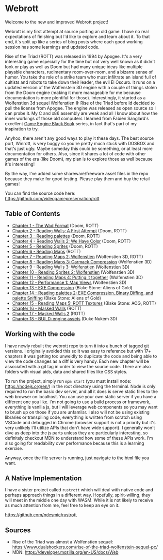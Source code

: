 Webrott
=======

Welcome to the new and improved Webrott project!

Webrott is my first attempt at source porting an old game.  I have no real expectations of finishing but I'd like to explore and learn about it.  To that end, it's split up like a series of blog posts where each good working session has some learnings and updated code.

Rise of the Triad (ROTT) was released in 1994 by Apogee.  It's a very interesting game especially for the time but not very well known as it didn't look or play as well as Doom but had many unique ideas like multiple playable characters, rudimentary room-over-room, and a bizarre sense of humor.  You take the role of a strike team who must infiltrate an island full of cultists and robots to take down their leader, the evil El Oscuro.  It runs on a updated version of the Wolfenstein 3D engine with a couple of things stolen from the Doom engine (making it more manageable for me because documentation is more plentiful for those).  Interestingly, it started as a Wolfenstien 3d sequel Wolfenstien II: Rise of the Triad before Id decided to pull the license from Apogee.  The engine was released as open source so I can probe it. My C and x86 assembly are weak and all I know about how the inner workings of those old computers I learned from Fabien Sanglard's excellent [Game Engine Black Book](https://www.amazon.com/Game-Engine-Black-Book-DOOM/dp/1099819776) series, in fact that's part of my inspiration to try.

Anyhoo, there aren't any good ways to play it these days. The best source port, Winrott, is very buggy so you're pretty much stuck with DOSBOX and that's just ugly.  Maybe someday this could be something, or at least more documentation for others.  Also, since it shares a lot of code with other games of the era (like Doom), my plan is to explore those as well because it's interesting!

By the way, I've added some shareware/freeware asset files in the repo because they make for good testing.  Please play them and buy the retail games!

You can find the source code here: https://github.com/videogamepreservation/rott

Table of Contents
-----------------

- [Chapter 1 - The Wad Format](1-wad.md) (Doom, ROTT)
- [Chapter 2 - Reading Walls: A First Attempt](2-walls.md) (Doom, ROTT)
- [Chapter 3 - Reading palettes](3-palettes.md) (Doom, ROTT)
- [Chapter 4 - Reading Walls 2: We Have Color](4-walls2.md) (Doom, ROTT)
- [Chapter 5 - Reading Sprites](5-sprites.md) (Doom, ROTT)
- [Chapter 6 - Reading Maps](6-maps.md) (ROTT)
- [Chapter 7 - Reading Maps 2: Wolfenstien](7-maps2.md) (Wolfenstien 3D, ROTT)
- [Chapter 8 - Reading Maps 3: Carmack Compression](8-maps3.md) (Wolfenstien 3D)
- [Chapter 9 - Reading Walls 3: Wolfenstien](9-walls3.md) (Wolfenstien 3D)
- [Chapter 10 - Reading Sprites 2: Wolfenstien](10-sprites2.md) (Wolfenstien 3D)
- [Chapter 11 - Reading Maps 4: Putting it together](11-maps4.md) (Wolfenstien 3D)
- [Chapter 12 - Performance 1: Map Views](12-perf.md) (Wolfenstien 3D)
- [Chapter 13 - EXE Compression](13-compression.md) (Blake Stone: Aliens of Gold)
- [Chapter 14 - Reading palettes 2: EXE Compression, Binary Diffing, and palette Sniffing](14-palettes2.md) (Blake Stone: Aliens of Gold)
- [Chapter 15 - Reading Maps 5: ROTT Textures](15-maps5.md) (Blake Stone: AOG, ROTT)
- [Chapter 16 - Masked Walls](16-masked-walls.md) (ROTT)
- [Chapter 17 - Masked Walls 2](17-masked-walls2.md) (ROTT)
- [Chapter 18 - BUILD-engine assets](18-duke-assets.md) (Duke Nukem 3D)

Working with the code
---------------------

I have newly rebuilt the webrott repo to turn it into a bunch of tagged git versions.  I originally avoided this so it was easy to reference but with 17+ chapters it was getting too unweldly to duplicate the code and being able to view the code changes as a diff is very handy.  Each new chapter will be associated with a git tag in order to view the source code. There are also folders with visual aids, data and shared files like CSS styles.

To run the project, simply run `npm start` (you must install node: https://nodejs.org/en/) in the root directory using the terminal. Node is only required to run the basic dev server, and all it does is serve static files to the web browser on localhost. You can use your own static server if you have a different one you like. I'm not going to use a build process or framework, everything is vanilla js, but I will leverage web components so you may want to brush up on those if you are unfamilar.  I also will not be using existing libraries or transpiling code, everything is written from scratch using VSCode and debugged in Chrome (browser support is not a priority but it's very unlikely I'll utilize APIs that don't have wide support). I generally won't dive as deep into the js parts unless they are particularly interesting, so definitely checkout MDN to understand how some of these APIs work. I'm also going for readability over performance because this is a learning exercise. 

Anyway, once the file server is running, just navigate to the html file you want.

A Native Implementation
-----------------------

I have a sister project called `rustrott` which will deal with native code and perhaps approach things in a different way.  Hopefully, spirit-willing, they will meet in the middle one day with WASM.  While it is not likely to receive as much attention from me, feel free to keep an eye on it.

https://github.com/ndesmic/rustrott


Sources
-------

- Rise of the Triad was almost a Wolfenstien sequel: https://www.dualshockers.com/rise-of-the-triad-wolfenstein-sequel-pc/
- MDN: https://developer.mozilla.org/en-US/docs/Web